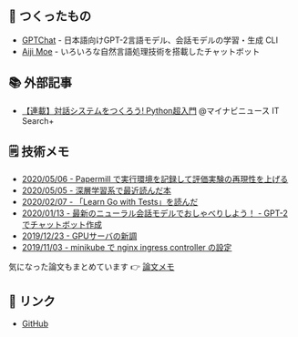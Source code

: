 ## 🤖 つくったもの

- [GPTChat](https://github.com/noriyukipy/gptchat) - 日本語向けGPT-2言語モデル、会話モデルの学習・生成 CLI
- [Aiji Moe](https://aijimoe.net) - いろいろな自然言語処理技術を搭載したチャットボット

## 📚 外部記事

- [【連載】対話システムをつくろう! Python超入門](https://news.mynavi.jp/itsearch/series/devsoft/Python.html) @マイナビニュース IT Search+

## 🗒️ 技術メモ

- [2020/05/06 - Papermill で実行環境を記録して評価実験の再現性を上げる](article/20200506-papermill.md)
- [2020/05/05 - 深層学習系で最近読んだ本](article/20200505-recent_read_books.md)
- [2020/02/07 - 「Learn Go with Tests」を読んだ](article/20200207-read_learn_go_with_tests.md)
- [2020/01/13 - 最新のニューラル会話モデルでおしゃべりしよう！ - GPT-2でチャットボット作成](./article/gptchat_howto_ja.md)
- [2019/12/23 - GPUサーバの新調](article/20191223-new_gpu_server.md)
- [2019/11/03 - minikube で nginx ingress controller の設定](article/20191103-minikube_nginx_ingress_controller.md)

気になった論文もまとめています 👉 [論文メモ](article/papers.md)

## 🔖 リンク

- [GitHub](https://github.com/noriyukipy)
